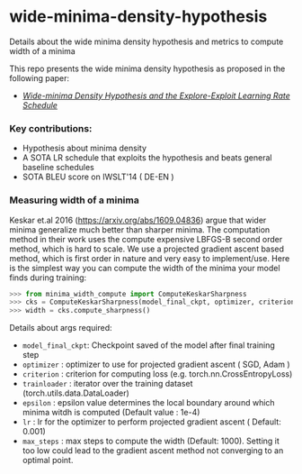 # wide-minima-density-hypothesis
Details about the wide minima density hypothesis and metrics to compute width of a minima

This repo presents the wide minima density hypothesis as proposed in the following paper:
*   [*Wide-minima Density Hypothesis and the Explore-Exploit Learning Rate Schedule*](https://arxiv.org/abs/2003.03977)

### Key contributions:
*   Hypothesis about minima density
*   A SOTA LR schedule that exploits the hypothesis and beats general baseline schedules
*   SOTA BLEU score on IWSLT'14 ( DE-EN )

### Measuring width of a minima
Keskar et.al 2016 (https://arxiv.org/abs/1609.04836) argue that wider minima generalize much better than sharper minima. The computation method in their work uses the compute expensive LBFGS-B second order method, which is hard to scale. We use a projected gradient ascent based method, which is first order in nature and very easy to implement/use. Here is the simplest way you can compute the width of the minima your model finds during training:

```python
>>> from minima_width_compute import ComputeKeskarSharpness
>>> cks = ComputeKeskarSharpness(model_final_ckpt, optimizer, criterion, trainloader, epsilon, lr, max_steps)
>>> width = cks.compute_sharpness()
```
Details about args required:
- `model_final_ckpt`: Checkpoint saved of the model after final training step
- `optimizer` : optimizer to use for projected gradient ascent ( SGD, Adam )
- `criterion` : criterion for computing loss (e.g. torch.nn.CrossEntropyLoss)
- `trainloader` : iterator over the training dataset (torch.utils.data.DataLoader)
- `epsilon` : epsilon value determines the local boundary around which minima witdh is computed (Default value : 1e-4)
- `lr` : lr for the optimizer to perform projected gradient ascent ( Default: 0.001)
- `max_steps` : max steps to compute the width (Default: 1000). Setting it too low could lead to the gradient ascent method not converging to an optimal point. 